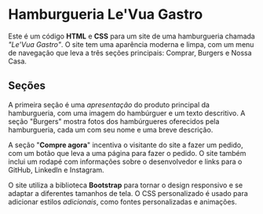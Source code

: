 # Hamburgueria Le'Vua Gastro
Este é um código <b>HTML</b> e <b>CSS</b> para um site de uma hamburgueria chamada <i>"Le'Vua Gastro"</i>. O site tem uma aparência moderna e limpa, com um menu de navegação que leva a três seções principais: Comprar, Burgers e Nossa Casa.
<br>

## Seções
A primeira seção é uma <i>apresentação</i> do produto principal da hamburgueria, com uma imagem do hambúrguer e um texto descritivo. A seção "Burgers" mostra fotos dos hambúrgueres oferecidos pela hamburgueria, cada um com seu nome e uma breve descrição.


A seção "<b>Compre agora</b>" incentiva o visitante do site a fazer um pedido, com um botão que leva a uma página para fazer o pedido. O site também inclui um rodapé com informações sobre o desenvolvedor e links para o GitHub, LinkedIn e Instagram.


O site utiliza a biblioteca <b>Bootstrap</b> para tornar o design responsivo e se adaptar a diferentes tamanhos de tela. O CSS personalizado é usado para adicionar estilos <i>adicionais</i>, como fontes personalizadas e animações.